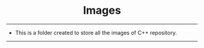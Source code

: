 <h1 align="center">Images</h1>

<hr>

- This is a folder created to store all the images of C++ repository.

<hr>
